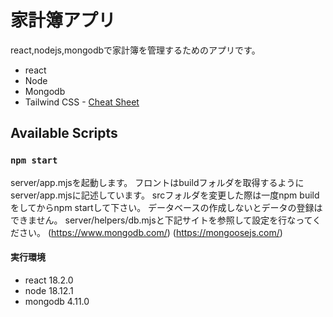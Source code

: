 # 家計簿アプリ
react,nodejs,mongodbで家計簿を管理するためのアプリです。
- react
- Node
- Mongodb
- Tailwind CSS - [Cheat Sheet](https://flowbite.com/tools/tailwind-cheat-sheet/)


## Available Scripts

### `npm start`

server/app.mjsを起動します。
フロントはbuildフォルダを取得するようにserver/app.mjsに記述しています。
srcフォルダを変更した際は一度npm buildをしてからnpm startして下さい。
データベースの作成しないとデータの登録はできません。
server/helpers/db.mjsと下記サイトを参照して設定を行なってください。
(https://www.mongodb.com/)
(https://mongoosejs.com/)


#### 実行環境
- react 18.2.0
- node 18.12.1
- mongodb 4.11.0